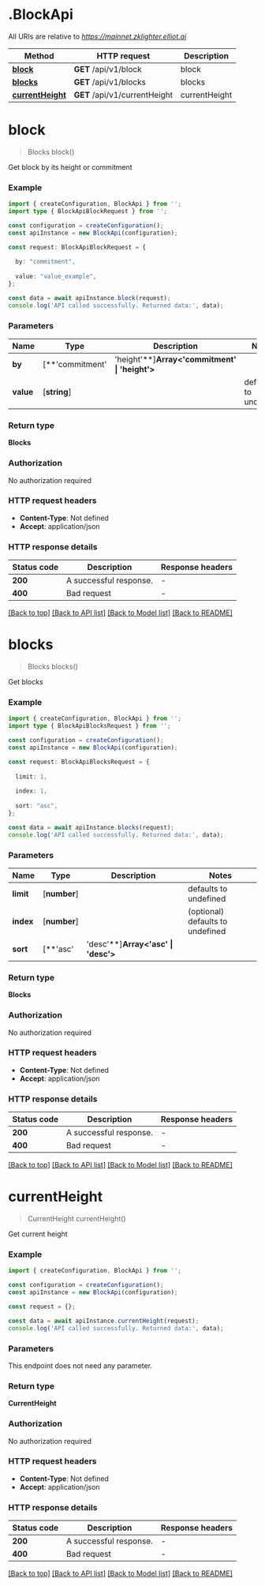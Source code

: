 # .BlockApi

All URIs are relative to *https://mainnet.zklighter.elliot.ai*

Method | HTTP request | Description
------------- | ------------- | -------------
[**block**](BlockApi.md#block) | **GET** /api/v1/block | block
[**blocks**](BlockApi.md#blocks) | **GET** /api/v1/blocks | blocks
[**currentHeight**](BlockApi.md#currentHeight) | **GET** /api/v1/currentHeight | currentHeight


# **block**
> Blocks block()

Get block by its height or commitment

### Example


```typescript
import { createConfiguration, BlockApi } from '';
import type { BlockApiBlockRequest } from '';

const configuration = createConfiguration();
const apiInstance = new BlockApi(configuration);

const request: BlockApiBlockRequest = {
  
  by: "commitment",
  
  value: "value_example",
};

const data = await apiInstance.block(request);
console.log('API called successfully. Returned data:', data);
```


### Parameters

Name | Type | Description  | Notes
------------- | ------------- | ------------- | -------------
 **by** | [**&#39;commitment&#39; | &#39;height&#39;**]**Array<&#39;commitment&#39; &#124; &#39;height&#39;>** |  | defaults to undefined
 **value** | [**string**] |  | defaults to undefined


### Return type

**Blocks**

### Authorization

No authorization required

### HTTP request headers

 - **Content-Type**: Not defined
 - **Accept**: application/json


### HTTP response details
| Status code | Description | Response headers |
|-------------|-------------|------------------|
**200** | A successful response. |  -  |
**400** | Bad request |  -  |

[[Back to top]](#) [[Back to API list]](README.md#documentation-for-api-endpoints) [[Back to Model list]](README.md#documentation-for-models) [[Back to README]](README.md)

# **blocks**
> Blocks blocks()

Get blocks

### Example


```typescript
import { createConfiguration, BlockApi } from '';
import type { BlockApiBlocksRequest } from '';

const configuration = createConfiguration();
const apiInstance = new BlockApi(configuration);

const request: BlockApiBlocksRequest = {
  
  limit: 1,
  
  index: 1,
  
  sort: "asc",
};

const data = await apiInstance.blocks(request);
console.log('API called successfully. Returned data:', data);
```


### Parameters

Name | Type | Description  | Notes
------------- | ------------- | ------------- | -------------
 **limit** | [**number**] |  | defaults to undefined
 **index** | [**number**] |  | (optional) defaults to undefined
 **sort** | [**&#39;asc&#39; | &#39;desc&#39;**]**Array<&#39;asc&#39; &#124; &#39;desc&#39;>** |  | (optional) defaults to 'asc'


### Return type

**Blocks**

### Authorization

No authorization required

### HTTP request headers

 - **Content-Type**: Not defined
 - **Accept**: application/json


### HTTP response details
| Status code | Description | Response headers |
|-------------|-------------|------------------|
**200** | A successful response. |  -  |
**400** | Bad request |  -  |

[[Back to top]](#) [[Back to API list]](README.md#documentation-for-api-endpoints) [[Back to Model list]](README.md#documentation-for-models) [[Back to README]](README.md)

# **currentHeight**
> CurrentHeight currentHeight()

Get current height

### Example


```typescript
import { createConfiguration, BlockApi } from '';

const configuration = createConfiguration();
const apiInstance = new BlockApi(configuration);

const request = {};

const data = await apiInstance.currentHeight(request);
console.log('API called successfully. Returned data:', data);
```


### Parameters
This endpoint does not need any parameter.


### Return type

**CurrentHeight**

### Authorization

No authorization required

### HTTP request headers

 - **Content-Type**: Not defined
 - **Accept**: application/json


### HTTP response details
| Status code | Description | Response headers |
|-------------|-------------|------------------|
**200** | A successful response. |  -  |
**400** | Bad request |  -  |

[[Back to top]](#) [[Back to API list]](README.md#documentation-for-api-endpoints) [[Back to Model list]](README.md#documentation-for-models) [[Back to README]](README.md)


